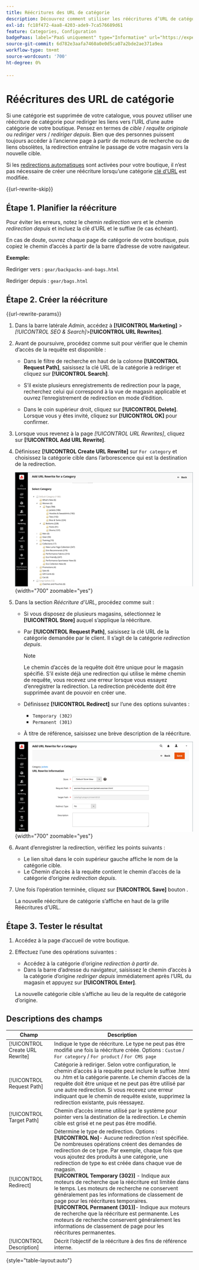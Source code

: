 ```yaml
---
title: Réécritures des URL de catégorie
description: Découvrez comment utiliser les réécritures d’URL de catégorie pour rediriger les liens vers l’URL d’une autre catégorie de votre boutique Commerce.
exl-id: fc18f472-4aa8-4203-ade9-7ca576689d61
feature: Categories, Configuration
badgePaas: label="PaaS uniquement" type="Informative" url="https://experienceleague.adobe.com/en/docs/commerce/user-guides/product-solutions" tooltip="S’applique uniquement aux projets Adobe Commerce on Cloud (infrastructure PaaS gérée par Adobe) et aux projets On-premise."
source-git-commit: 6d782e3aafa7460a0e0d5ca07a2bde2ae371a9ea
workflow-type: tm+mt
source-wordcount: '700'
ht-degree: 0%

---
```


# Réécritures des URL de catégorie

Si une catégorie est supprimée de votre catalogue, vous pouvez utiliser une réécriture de catégorie pour rediriger les liens vers l’URL d’une autre catégorie de votre boutique. Pensez en termes de _cible_ / _requête originale_ ou _rediriger vers_ / _rediriger depuis_. Bien que des personnes puissent toujours accéder à l’ancienne page à partir de moteurs de recherche ou de liens obsolètes, la redirection entraîne le passage de votre magasin vers la nouvelle cible.

Si les [redirections automatiques](url-redirect-product-automatic.md) sont activées pour votre boutique, il n’est pas nécessaire de créer une réécriture lorsqu’une catégorie [clé d’URL](../catalog/catalog-urls.md) est modifiée.

{{url-rewrite-skip}}

## Étape 1. Planifier la réécriture

Pour éviter les erreurs, notez le chemin _redirection vers_ et le chemin _redirection depuis_ et incluez la clé d’URL et le suffixe (le cas échéant).

En cas de doute, ouvrez chaque page de catégorie de votre boutique, puis copiez le chemin d’accès à partir de la barre d’adresse de votre navigateur.

**Exemple:**

Rediriger vers : `gear/backpacks-and-bags.html`

Rediriger depuis : `gear/bags.html`

## Étape 2. Créer la réécriture

{{url-rewrite-params}}

1. Dans la barre latérale _Admin_, accédez à **[!UICONTROL Marketing]** > _[!UICONTROL SEO & Search]_>**[!UICONTROL URL Rewrites]**.

1. Avant de poursuivre, procédez comme suit pour vérifier que le chemin d’accès de la requête est disponible :

   - Dans le filtre de recherche en haut de la colonne **[!UICONTROL Request Path]**, saisissez la clé URL de la catégorie à rediriger et cliquez sur **[!UICONTROL Search]**.

   - S’il existe plusieurs enregistrements de redirection pour la page, recherchez celui qui correspond à la vue de magasin applicable et ouvrez l’enregistrement de redirection en mode d’édition.

   - Dans le coin supérieur droit, cliquez sur **[!UICONTROL Delete]**. Lorsque vous y êtes invité, cliquez sur **[!UICONTROL OK]** pour confirmer.

1. Lorsque vous revenez à la page _[!UICONTROL URL Rewrites]_, cliquez sur **[!UICONTROL Add URL Rewrite]**.

1. Définissez **[!UICONTROL Create URL Rewrite]** sur `For category` et choisissez la catégorie cible dans l’arborescence qui est la destination de la redirection.

   ![Réécriture d’URL : sélectionnez une catégorie](./assets/url-rewrite-category-choose.png){width="700" zoomable="yes"}

1. Dans la section _Réécriture d’URL_, procédez comme suit :

   - Si vous disposez de plusieurs magasins, sélectionnez le **[!UICONTROL Store]** auquel s’applique la réécriture.

   - Par **[!UICONTROL Request Path]**, saisissez la clé URL de la catégorie demandée par le client. Il s’agit de la catégorie _redirection depuis_.

     >[!NOTE]
     >
     >Le chemin d’accès de la requête doit être unique pour le magasin spécifié. S’il existe déjà une redirection qui utilise le même chemin de requête, vous recevez une erreur lorsque vous essayez d’enregistrer la redirection. La redirection précédente doit être supprimée avant de pouvoir en créer une.

   - Définissez **[!UICONTROL Redirect]** sur l’une des options suivantes :

      - `Temporary (302)`
      - `Permanent (301)`

   - À titre de référence, saisissez une brève description de la réécriture.

   ![Ajouter une réécriture d’URL pour la catégorie](./assets/url-rewrite-for-category.png){width="700" zoomable="yes"}

1. Avant d’enregistrer la redirection, vérifiez les points suivants :

   - Le lien situé dans le coin supérieur gauche affiche le nom de la catégorie cible.
   - Le Chemin d’accès à la requête contient le chemin d’accès de la catégorie d’origine _redirection depuis_.

1. Une fois l’opération terminée, cliquez sur **[!UICONTROL Save]** bouton .

   La nouvelle réécriture de catégorie s’affiche en haut de la grille Réécritures d’URL.

## Étape 3. Tester le résultat

1. Accédez à la page d’accueil de votre boutique.

1. Effectuez l’une des opérations suivantes :

   - Accédez à la catégorie d’origine _redirection à partir de_.
   - Dans la barre d’adresse du navigateur, saisissez le chemin d’accès à la catégorie d’origine _rediriger depuis_ immédiatement après l’URL du magasin et appuyez sur **[!UICONTROL Enter]**.

   La nouvelle catégorie cible s’affiche au lieu de la requête de catégorie d’origine.

## Descriptions des champs

| Champ | Description |
|--- |--- |
| [!UICONTROL Create URL Rewrite] | Indique le type de réécriture. Le type ne peut pas être modifié une fois la réécriture créée. Options : `Custom` / `For category` / `For product` / `For CMS page` |
| [!UICONTROL Request Path] | Catégorie à rediriger. Selon votre configuration, le chemin d’accès à la requête peut inclure le suffixe .html ou .htm et la catégorie parente. Le chemin d’accès de la requête doit être unique et ne peut pas être utilisé par une autre redirection. Si vous recevez une erreur indiquant que le chemin de requête existe, supprimez la redirection existante, puis réessayez. |
| [!UICONTROL Target Path] | Chemin d’accès interne utilisé par le système pour pointer vers la destination de la redirection. Le chemin cible est grisé et ne peut pas être modifié. |
| [!UICONTROL Redirect] | Détermine le type de redirection. Options : <br/>**[!UICONTROL No]**- Aucune redirection n’est spécifiée. De nombreuses opérations créent des demandes de redirection de ce type. Par exemple, chaque fois que vous ajoutez des produits à une catégorie, une redirection de type `No` est créée dans chaque vue de magasin.<br/>**[!UICONTROL Temporary (302)]** - Indique aux moteurs de recherche que la réécriture est limitée dans le temps. Les moteurs de recherche ne conservent généralement pas les informations de classement de page pour les réécritures temporaires. <br/>**[!UICONTROL Permanent (301)]**- Indique aux moteurs de recherche que la réécriture est permanente. Les moteurs de recherche conservent généralement les informations de classement de page pour les réécritures permanentes. |
| [!UICONTROL Description] | Décrit l’objectif de la réécriture à des fins de référence interne. |

{style="table-layout:auto"}
